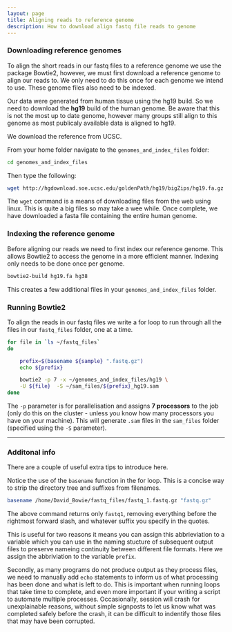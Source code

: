 ```yaml
---
layout: page
title: Aligning reads to reference genome
description: How to download align fastq file reads to genome
---
```


### Downloading reference genomes

To align the short reads in our fastq files to a reference genome we use the package Bowtie2, however,
we must first download a reference genome to align our reads to. We only need to do this once for each 
genome we intend to use. These genome files also need to be indexed. 

Our data were generated from human tissue using the hg19 build. So we need to download the **hg19** 
build of the human genome. Be aware that this is not the most up to date genome, however many groups
still align to this genome as most publicaly available data is aligned to hg19.

We download the reference from UCSC. 

From your home folder navigate to the `genomes_and_index_files` folder:

~~~bash
cd genomes_and_index_files
~~~

Then type the following:

~~~bash
wget http://hgdownload.soe.ucsc.edu/goldenPath/hg19/bigZips/hg19.fa.gz
~~~

The `wget` command is a means of downloading files from the web using linux. This is quite a big files
so may take a wee while. Once complete, we have downloaded a fasta file containing the entire human 
genome.

### Indexing the reference genome

Before aligning our reads we need to first index our reference genome. This allows Bowtie2 to access 
the genome in a more efficient manner. Indexing only needs to be done once per genome.

~~~bash
bowtie2-build hg19.fa hg38
~~~
  
This creates a few additional files in your `genomes_and_index_files` folder.

### Running Bowtie2

To align the reads in our fastq files we write a for loop to run through all the files in our 
`fastq_files` folder, one at a time.  

~~~bash
for file in `ls ~/fastq_files`
do

    prefix=$(basename ${sample} ".fastq.gz")
    echo ${prefix}

    bowtie2 -p 7 -x ~/genomes_and_index_files/hg19 \
    -U ${file}  -S ~/sam_files/${prefix}_hg19.sam
done
~~~~

The `-p` parameter is for parallelisation and assigns **7 processors** to the job (only do this on the
cluster - unless you know how many processors you have on your machine). This will generate `.sam` files
in the `sam_files` folder (specified using the `-S` parameter). 

***

### Additonal info

There are a couple of useful extra tips to introduce here.

Notice the use of the `basename` function in the for loop. This is a concise way to strip the directory
tree and suffixes from filenames. 

~~~bash
basename /home/David_Bowie/fastq_files/fastq_1.fastq.gz "fastq.gz"
~~~

The above command returns only `fastq1`, removing everything before the rightmost forward slash, and 
whatever suffix you specify in the quotes.

This is useful for two reasons it means you can assign this abbrieviation to a variable which you can 
use in the naming stucture of subsequent output files to preserve nameing continuity between different 
file formats. Here we assign the abbriviation to the variable `prefix`.

Secondly, as many programs do not produce output as they process files, we need to manually add `echo`
statements to inform us of what processing has been done and what is left to do. This is important when 
running loops that take time to complete, and even more important if your writing a script to automate
multiple processes. Occasionally, session will crash for unexplainable reasons, without simple 
signposts to let us know what was completed safely before the crash, it can be difficult to indentify 
those files that may have been corrupted.      

 


  

